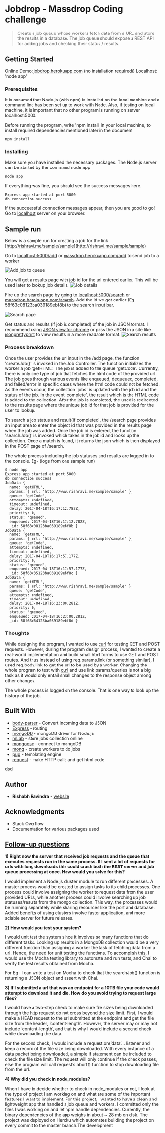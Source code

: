 # Jobdrop - Massdrop Coding challenge

>Create a job queue whose workers fetch data from a URL and store the results in a database. The job queue should expose a REST API for adding jobs and checking their status / results.

## Getting Started

Online Demo: [jobdrop.herokuapp.com](https://jobdrop.herokuapp.com) (no installation required))
Localhost: 'node app' 

### Prerequisites

It is assumed that Node.js (with npm) is installed on the local machine and a command line has been set up to work with Node. Also, if testing on local machine, it is important that no other program is running on server localhost:5000.

Before running the program, write 'npm install' in your local machine, to install required dependencies mentioned later in the document

```
npm install
```

### Installing

Make sure you have installed the necessary packages. The Node.js server can be started by the command node app

```
node app
```

If everything was fine, you should see the success messages here.

```
Express app started at port 5000
db connection success
```

If the succeessful connection messages appear, then you are good to go! Go to [localhost](http://localhost:5000/add) server on your browser.

## Sample run
Below is a sample run for creating a job for the link [http://rishravi.me/sample/sample](http://rishravi.me/sample/sample)


Go to [localhost:5000/add](http://localhost:5000/add) or [massdrop.herokuapp.com/add](https://jobdrop.herokuapp.com/add) to send job to a worker

![Add job to queue](https://github.com/Rishabhravindra/jobdrop/blob/master/public/img/addJob.PNG)


You will get a results page with job id for the url entered earlier. This will be used later to lookup job details.
![Job details](https://github.com/Rishabhravindra/jobdrop/blob/master/public/img/jobId.PNG)


Fire up the search page by going to [localhost:5000/search](http://localhost:5000/search) or [massdrop.herokuapp.com/search](https://jobdrop.herokuapp.com/search). Add the id we got earlier (Eg- 58f63c08123ba039189ebf8b) to the search input bar.

![Search page](https://github.com/Rishabhravindra/jobdrop/blob/master/public/img/searchjob.PNG)


Get status and results (if job is completed) of the job in JSON format. I recommend using [JSON view for chrome](https://chrome.google.com/webstore/detail/jsonview/chklaanhfefbnpoihckbnefhakgolnmc?hl=en) or pass the JSON in a site like [jsonprettyprint](http://jsonprettyprint.com/) to view results in a more readable format.
![Search results](https://github.com/Rishabhravindra/jobdrop/blob/master/public/img/jobresult.PNG) 

### Process breakdown

Once the user provides the url input in the /add page, the function 'createJob()' is invoked in the Job Controller. The function initializes the worker a job 'getHTML'. The job is added to the queue 'getCode'. Currently, there is only one type of job that fetches the html code of the provided url. The job goes through various events like enqueued, dequeued, completed, and failed/error in specific cases where the html code could not be fetched. As the events occur, the collection 'jobs' is updated with the job id and the status of the job. In the event 'complete', the result which is the HTML code is added to the collection. After the job is completed, the used is redirected to the results page where the unique job id for that job is provided for the user to lookup.  

To search a job status and result(if completed), the /search page provides an input area to enter the object id that was provided in the results page when the job was added. Once the job id is entered, the function 'searchJob()' is invoked which takes in the job id and looks up the collection. Once a match is found, it returns the json which is then displayed in the POST page of /search. 

The whole process including the job statuses and results are logged in to the console. 
Eg- (logs from one sample run)
```
$ node app
Express app started at port 5000
db connection success
JobData {
  name: 'getHTML',
  params: { url: 'http://www.rishravi.me/sample/sample' },
  queue: 'getCode',
  attempts: undefined,
  timeout: undefined,
  delay: 2017-04-18T16:17:12.782Z,
  priority: 0,
  status: 'queued',
  enqueued: 2017-04-18T16:17:12.782Z,
  _id: 58f63c08123ba039189ebf8b }
JobData {
  name: 'getHTML',
  params: { url: 'http://www.rishravi.me/sample/sample' },
  queue: 'getCode',
  attempts: undefined,
  timeout: undefined,
  delay: 2017-04-18T16:17:57.177Z,
  priority: 0,
  status: 'queued',
  enqueued: 2017-04-18T16:17:57.177Z,
  _id: 58f63c35123ba039189ebf8c }
JobData {
  name: 'getHTML',
  params: { url: 'http://www.rishravi.me/sample/sample' },
  queue: 'getCode',
  attempts: undefined,
  timeout: undefined,
  delay: 2017-04-18T16:23:00.281Z,
  priority: 0,
  status: 'queued',
  enqueued: 2017-04-18T16:23:00.281Z,
  _id: 58f63d64123ba039189ebf8d }
```
### Thoughts
While designing the program, I wanted to use [curl](https://curl.haxx.se/) for testing GET and POST requests. However, during the program design process, I wanted to create a real-world implementation and build small html forms to use GET and POST routes. And thus instead of using req.params.link (or something similar), I used req.body.link to get the url to be used by a worker. Changing the whole program to test with [curl](https://curl.haxx.se/) and use link params/queries is not a big task as it would only entail small changes to the response object among other changes.  

The whole process is logged on the console. That is one way to look up the history of the job.

## Built With

* [body-parser](https://www.npmjs.com/package/body-parser) - Convert incoming data to JSON
* [Express](http://expressjs.com/) - routing 
* [mongoDB](https://www.npmjs.com/package/mongodb) - mongoDB driver for Node.js
* [mLab](https://mlab.com/) - store jobs collection online
* [mongoose](http://mongoosejs.com/) - connect to mongoDB
* [monq](https://github.com/scttnlsn/monq) - create workers to do jobs
* [pug](https://pugjs.org/api/getting-started.html) - templating engine
* [request](https://www.npmjs.com/package/request) - make HTTP calls and get html code

dsd
## Author

* **Rishabh Ravindra** - [website](http://rishravi.me)

## Acknowledgments

* Stack Overflow
* Documentation for various packages used

## [Follow-up questions](#follow-up-questions)

**1) Right now the server that received job requests and the queue that executes requests run in the same process. If I sent a lot of requests for urls with long downloads this could crash both the REST server and job queue processing at once. How would you solve for this?**

I would implement a Node.js cluster module to run different processes. A master process would be created to assign tasks to its child processes. One process could involve assigning the worker to request data from the user provided URLs, while another process could involve searching up job statuses/results from the mongo collection. This way, the processes would be running separately while sharing resources like the port and database. Added benefits of using clusters involve faster application, and more sclable server for future releases.

**2) How would you test your system?**

I would unit test the system since it involves so many functions that do different tasks. Looking up results in a MongoDB collection would be a very different function than assigning a worker the task of fetching data from a url. Hence, the need for unit testing the functions. To accomplish this, I would use the Mocha testing library to automate and run tests, and Chai to verify the test results obtained from Mocha. 

For Eg- I can write a test on Mocha to check that the searchJob() function is returning a JSON object and assert with Chai.

**3) If I submitted a url that was an endpoint for a 10TB file your code would attempt to download it and die. How do you avoid trying to request large files?**

I would have a two-step check to make sure file sizes being downloaded through the http request do not cross beyond the size limit.
First, I would make a HEAD request to the url submitted at the endpoint and get the file size from the header, ‘content-length’. However, the server may or may not include ‘content-length’, and that is why I would include a second check while downloading the data.

For the second check, I would include a request.on(‘data’... listener and keep a record of the file size being downloaded. With every instance of a data packet being downloaded, a simple if statement can be included to check the file size limit. The request will only continue if the check passes, else the program will call request’s abort() function to stop downloading file from the url.

**4) Why did you check in node_modules?**

When I have to decide whether to check in node_modules or not, I look at the type of project I am working on and what are some of the important features I want to implement. For this project, I wanted to have a clean and lightweight app that handled a job queue and workers. I committed only the files I was working on and let npm handle dependencies. Currently, the binary dependencies of the app weighs in about ~ 28 mb on disk. The project was deployed on Heroku which automates building the project on every commit to the master branch.The development 
